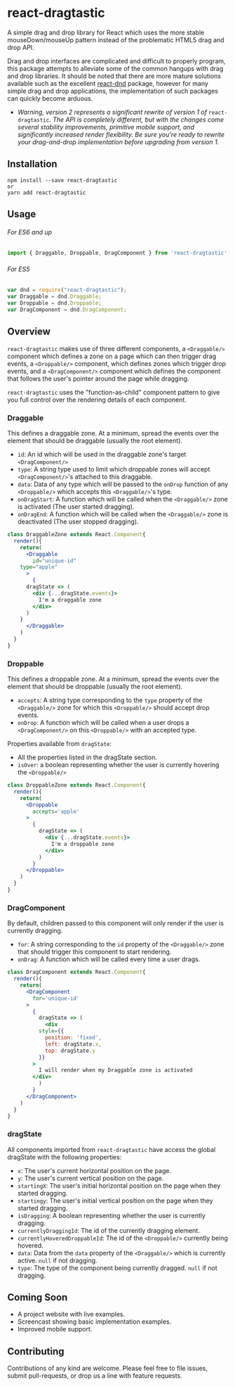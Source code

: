 # react-dragtastic
A simple drag and drop library for React which uses the more stable mouseDown/mouseUp pattern instead of the problematic HTML5 drag and drop API.

Drag and drop interfaces are complicated and difficult to properly program, this package attempts to alleviate some of the common hangups with drag and drop libraries. It should be noted that there are more mature solutions available such as the excellent [react-dnd](https://github.com/react-dnd/react-dnd) package, however for many simple drag and drop applications, the implementation of such packages can quickly become arduous.

* _Warning, version 2 represents a significant rewrite of version 1 of_  `react-dragtastic`. _The API is completely different, but with the changes come several stability improvements, primitive mobile support, and significantly increased render flexibility. Be sure you're ready to rewrite your drag-and-drop implementation before upgrading from version 1._

## Installation

```shell
npm install --save react-dragtastic
or
yarn add react-dragtastic
```

## Usage

###### For ES6 and up
```javascript
import { Draggable, Droppable, DragComponent } from 'react-dragtastic';
```

###### For ES5
```javascript
var dnd = require("react-dragtastic");
var Draggable = dnd.Draggable;
var Droppable = dnd.Droppable;
var DragComponent = dnd.DragComponent;
```

## Overview

`react-dragtastic` makes use of three different components, a `<Draggable/>` component which defines a zone on a page which can then trigger drag events, a `<Droppable/>` component, which defines zones which trigger drop events, and a `<DragComponent/>` component which defines the component that follows the user's pointer around the page while dragging.

`react-dragtastic` uses the "function-as-child" component pattern to give you full control over the rendering details of each component.

### Draggable

This defines a draggable zone. At a minimum, spread the events over the element that should be draggable (usually the root element).

- `id`: An id which will be used in the draggable zone's target `<DragComponent/>`
- `type`: A string type used to limit which droppable zones will accept `<DragComponent/>`'s attached to this draggable.
- `data`: Data of any type which will be passed to the `onDrop` function of any `<Droppable/>` which accepts this `<Draggable/>`'s type.
- `onDragStart`: A function which will be called when the `<Draggable/>` zone is activated (The user started dragging).
- `onDragEnd`: A function which will be called when the `<Draggable/>` zone is deactivated (The user stopped dragging).

```jsx
class DraggableZone extends React.Component{
  render(){
    return(
      <Draggable
        id="unique-id"
	type="apple"
      >
        {
	  dragState => (
	    <div {...dragState.events}>
	      I'm a draggable zone
	    </div>
	  )
	}
      </Draggable>
    )
  }
}
```

### Droppable

This defines a droppable zone. At a minimum, spread the events over the element that should be droppable (usually the root element).

- `accepts`: A string type corresponding to the `type` property of the `<Draggable/>` zone for which this `<Droppable/>` should accept drop events.
- `onDrop`: A function which will be called when a user drops a `<DragComponent/>` on this `<Droppable/>` with an accepted type.

Properties available from `dragState`:
- All the properties listed in the dragState section.
- `isOver`: a boolean representing whether the user is currently hovering the `<Droppable/>`

```jsx
class DroppableZone extends React.Component{
  render(){
    return(
      <Droppable
        accepts='apple'
      >
        {
          dragState => (
            <div {...dragState.events}>
              I'm a droppable zone
            </div>
          )
        }
      </Droppable>
    )
  }
}
```

### DragComponent

By default, children passed to this component will only render if the user is currently dragging.

- `for`: A string corresponding to the `id` property of the `<Draggable/>` zone that should trigger this component to start rendering.
- `onDrag`: A function which will be called every time a user drags.

```jsx
class DragComponent extends React.Component{
  render(){
    return(
      <DragComponent
        for='unique-id'
      >
        {
          dragState => (
            <div
	      style={{
	        position: 'fixed',
	        left: dragState.x,
	        top: dragState.y
	      }}
	    >
	      I will render when my Draggable zone is activated
	    </div>
          )
        }
      </DragComponent>
    )
  }
}
```

### dragState

All components imported from `react-dragtastic` have access the global dragState with the following properties:
- `x`: The user's current horizontal position on the page.
- `y`: The user's current vertical position on the page.
- `startingX`: The user's initial horizontal position on the page when they started dragging.
- `startingy`: The user's initial vertical position on the page when they started dragging.
- `isDragging`: A boolean representing whether the user is currently dragging.
- `currentlyDraggingId`: The id of the currently dragging element.
- `currentlyHoveredDroppableId`: The id of the `<Droppable/>` currently being hovered.
- `data`: Data from the `data` property of the `<Draggable/>` which is currently active. `null` if not dragging.
- `type`: The type of the component being currently dragged. `null` if not dragging.

## Coming Soon

- A project website with live examples.
- Screencast showing basic implementation examples.
- Improved mobile support.

## Contributing

Contributions of any kind are welcome. Please feel free to file issues, submit pull-requests, or drop us a line with feature requests.
